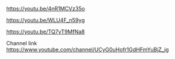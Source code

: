 https://youtu.be/4nR1MCVz35o

https://youtu.be/WLU4F_n59yg

https://youtu.be/TQ7yT9MfNa8

Channel link
https://www.youtube.com/channel/UCyG0uHofr1GdHFmYuBjZ_ig
